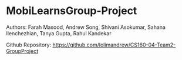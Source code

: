 # MobiLearnsGroup-Project

Authors:
Farah Masood, Andrew Song, Shivani Asokumar, 
Sahana Ilenchezhian, Tanya Gupta, Rahul Kandekar

Github Repository:
https://github.com/lolimandrew/CS160-04-Team2-GroupProject
